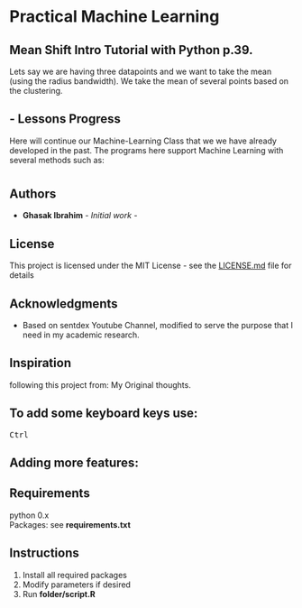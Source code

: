 # Practical Machine Learning
## Mean Shift Intro Tutorial with Python p.39.
Lets say we are having three datapoints and we want to take the mean (using the radius bandwidth). We take the mean of several points based on the clustering.
## - Lessons Progress
Here will continue our Machine-Learning Class that we we have already developed in the past. The programs here support Machine Learning with several methods such as:
#
## Authors

* **Ghasak Ibrahim** - *Initial work* -

## License
This project is licensed under the MIT License - see the [LICENSE.md](LICENSE.md) file for details
## Acknowledgments
* Based on sentdex Youtube Channel, modified to serve the purpose that I need in my academic research.

## Inspiration
following this project from:
My Original thoughts.


## To add some keyboard keys use:
<kbd>Ctrl</kbd>
## Adding more features:
## Requirements
python 0.x <br />
Packages: see **requirements.txt** <br />
## Instructions
1. Install all required packages
2. Modify parameters if desired
3. Run **folder/script.R**
